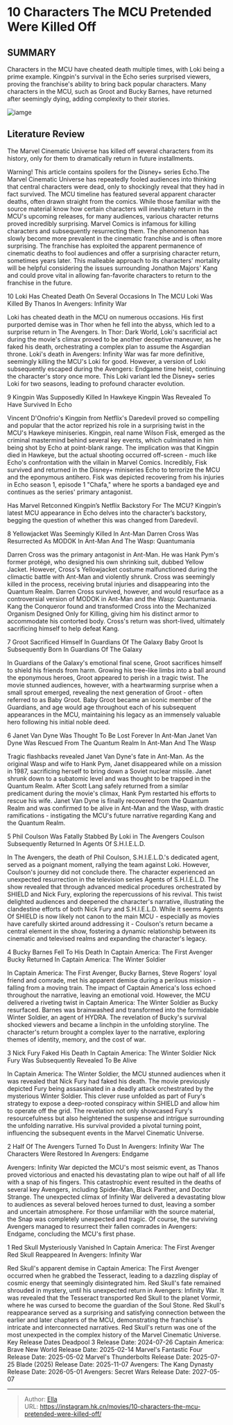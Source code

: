 # 10 Characters The MCU Pretended Were Killed Off


## SUMMARY 


 Characters in the MCU have cheated death multiple times, with Loki being a prime example. 
 Kingpin&#39;s survival in the Echo series surprised viewers, proving the franchise&#39;s ability to bring back popular characters. 
 Many characters in the MCU, such as Groot and Bucky Barnes, have returned after seemingly dying, adding complexity to their stories. 

![iamge](https://static1.srcdn.com/wordpress/wp-content/uploads/2024/01/characters-mcu-pretended-to-kill-off-blended-image-with-wilson-fisk-janet-van-dyne-and-the-winter-soldier.jpg)

## Literature Review

The Marvel Cinematic Universe has killed off several characters from its history, only for them to dramatically return in future installments.




Warning! This article contains spoilers for the Disney&#43; series Echo.The Marvel Cinematic Universe has repeatedly fooled audiences into thinking that central characters were dead, only to shockingly reveal that they had in fact survived. The MCU timeline has featured several apparent character deaths, often drawn straight from the comics. While those familiar with the source material know how certain characters will inevitably return in the MCU&#39;s upcoming releases, for many audiences, various character returns proved incredibly surprising.
Marvel Comics is infamous for killing characters and subsequently resurrecting them. The phenomenon has slowly become more prevalent in the cinematic franchise and is often more surprising. The franchise has exploited the apparent permanence of cinematic deaths to fool audiences and offer a surprising character return, sometimes years later. This malleable approach to its characters&#39; mortality will be helpful considering the issues surrounding Jonathon Majors&#39; Kang and could prove vital in allowing fan-favorite characters to return to the franchise in the future.









 








 10  Loki Has Cheated Death On Several Occasions In The MCU 
Loki Was Killed By Thanos In Avengers: Infinity War


 







Loki has cheated death in the MCU on numerous occasions. His first purported demise was in Thor when he fell into the abyss, which led to a surprise return in The Avengers. In Thor: Dark World, Loki&#39;s sacrificial act during the movie&#39;s climax proved to be another deceptive maneuver, as he faked his death, orchestrating a complex plan to assume the Asgardian throne. Loki&#39;s death in Avengers: Infinity War was far more definitive, seemingly killing the MCU&#39;s Loki for good. However, a version of Loki subsequently escaped during the Avengers: Endgame time heist, continuing the character&#39;s story once more. This Loki variant led the Disney&#43; series Loki for two seasons, leading to profound character evolution.





 9  Kingpin Was Supposedly Killed In Hawkeye 
Kingpin Was Revealed To Have Survived In Echo


 







Vincent D&#39;Onofrio&#39;s Kingpin from Netflix&#39;s Daredevil proved so compelling and popular that the actor reprized his role in a surprising twist in the MCU&#39;s Hawkeye miniseries. Kingpin, real name Wilson Fisk, emerged as the criminal mastermind behind several key events, which culminated in him being shot by Echo at point-blank range. The implication was that Kingpin died in Hawkeye​​​​​​, but the actual shooting occurred off-screen - much like Echo&#39;s confrontation with the villain in Marvel Comics. Incredibly, Fisk survived and returned in the Disney&#43; miniseries Echo to terrorize the MCU and the eponymous antihero. Fisk was depicted recovering from his injuries in Echo season 1, episode 1 &#34;Chafa,&#34; where he sports a bandaged eye and continues as the series&#39; primary antagonist.
            
 
 Has Marvel Retconned Kingpin’s Netflix Backstory For The MCU? 
Kingpin’s latest MCU appearance in Echo delves into the character’s backstory, begging the question of whether this was changed from Daredevil.








 8  Yellowjacket Was Seemingly Killed In Ant-Man 
Darren Cross Was Resurrected As MODOK In Ant-Man And The Wasp: Quantumania


 







Darren Cross was the primary antagonist in Ant-Man. He was Hank Pym&#39;s former protégé, who designed his own shrinking suit, dubbed Yellow Jacket. However, Cross&#39;s Yellowjacket costume malfunctioned during the climactic battle with Ant-Man and violently shrunk. Cross was seemingly killed in the process, receiving brutal injuries and disappearing into the Quantum Realm. Darren Cross survived, however, and would resurface as a controversial version of MODOK in Ant-Man and the Wasp: Quantumania. Kang the Conqueror found and transformed Cross into the Mechanized Organism Designed Only for Killing, giving him his distinct armor to accommodate his contorted body. Cross&#39;s return was short-lived, ultimately sacrificing himself to help defeat Kang.





 7  Groot Sacrificed Himself In Guardians Of The Galaxy 
Baby Groot Is Subsequently Born In Guardians Of The Galaxy
        

In Guardians of the Galaxy&#39;s emotional final scene, Groot sacrifices himself to shield his friends from harm. Growing his tree-like limbs into a ball around the eponymous heroes, Groot appeared to perish in a tragic twist. The movie stunned audiences, however, with a heartwarming surprise when a small sprout emerged, revealing the next generation of Groot - often referred to as Baby Groot. Baby Groot became an iconic member of the Guardians, and age would age throughout each of his subsequent appearances in the MCU, maintaining his legacy as an immensely valuable hero following his initial noble deed.





 6  Janet Van Dyne Was Thought To Be Lost Forever In Ant-Man 
Janet Van Dyne Was Rescued From The Quantum Realm In Ant-Man And The Wasp
        

Tragic flashbacks revealed Janet Van Dyne&#39;s fate in Ant-Man. As the original Wasp and wife to Hank Pym, Janet disappeared while on a mission in 1987, sacrificing herself to bring down a Soviet nuclear missile. Janet shrunk down to a subatomic level and was thought to be trapped in the Quantum Realm. After Scott Lang safely returned from a similar predicament during the movie&#39;s climax, Hank Pym restarted his efforts to rescue his wife. Janet Van Dyne is finally recovered from the Quantum Realm and was confirmed to be alive in Ant-Man and the Wasp, with drastic ramifications - instigating the MCU&#39;s future narrative regarding Kang and the Quantum Realm.





 5  Phil Coulson Was Fatally Stabbed By Loki in The Avengers 
Coulson Subsequently Returned In Agents Of S.H.I.E.L.D.
        

In The Avengers, the death of Phil Coulson, S.H.I.E.L.D.&#39;s dedicated agent, served as a poignant moment, rallying the team against Loki. However, Coulson&#39;s journey did not conclude there. The character experienced an unexpected resurrection in the television series Agents of S.H.I.E.L.D. The show revealed that through advanced medical procedures orchestrated by SHIELD and Nick Fury, exploring the repercussions of his revival. This twist delighted audiences and deepened the character&#39;s narrative, illustrating the clandestine efforts of both Nick Fury and S.H.I.E.L.D.​​​​​ While it seems Agents Of SHIELD is now likely not canon to the main MCU - especially as movies have carefully skirted around addressing it - Coulson&#39;s return became a central element in the show, fostering a dynamic relationship between its cinematic and televised realms and expanding the character&#39;s legacy.





 4  Bucky Barnes Fell To His Death In Captain America: The First Avenger 
Bucky Returned In Captain America: The Winter Soldier


 







In Captain America: The First Avenger, Bucky Barnes, Steve Rogers&#39; loyal friend and comrade, met his apparent demise during a perilous mission - falling from a moving train. The impact of Captain America&#39;s loss echoed throughout the narrative, leaving an emotional void. However, the MCU delivered a riveting twist in Captain America: The Winter Soldier as Bucky resurfaced. Barnes was brainwashed and transformed into the formidable Winter Soldier, an agent of HYDRA. The revelation of Bucky&#39;s survival shocked viewers and became a linchpin in the unfolding storyline. The character&#39;s return brought a complex layer to the narrative, exploring themes of identity, memory, and the cost of war.





 3  Nick Fury Faked His Death In Captain America: The Winter Soldier 
Nick Fury Was Subsequently Revealed To Be Alive
        

In Captain America: The Winter Soldier, the MCU stunned audiences when it was revealed that Nick Fury had faked his death. The movie previously depicted Fury being assassinated in a deadly attack orchestrated by the mysterious Winter Soldier. This clever ruse unfolded as part of Fury&#39;s strategy to expose a deep-rooted conspiracy within SHIELD and allow him to operate off the grid. The revelation not only showcased Fury&#39;s resourcefulness but also heightened the suspense and intrigue surrounding the unfolding narrative. His survival provided a pivotal turning point, influencing the subsequent events in the Marvel Cinematic Universe.





 2  Half Of The Avengers Turned To Dust In Avengers: Infinity War 
The Characters Were Restored In Avengers: Endgame


 







Avengers: Infinity War depicted the MCU&#39;s most seismic event, as Thanos proved victorious and enacted his devastating plan to wipe out half of all life with a snap of his fingers. This catastrophic event resulted in the deaths of several key Avengers, including Spider-Man, Black Panther, and Doctor Strange. The unexpected climax of Infinity War delivered a devastating blow to audiences as several beloved heroes turned to dust, leaving a somber and uncertain atmosphere. For those unfamiliar with the source material, the Snap was completely unexpected and tragic. Of course, the surviving Avengers managed to resurrect their fallen comrades in Avengers: Endgame, concluding the MCU&#39;s first phase.





 1  Red Skull Mysteriously Vanished In Captain America: The First Avenger 
Red Skull Reappeared In Avengers: Infinity War
        

Red Skull&#39;s apparent demise in Captain America: The First Avenger occurred when he grabbed the Tesseract, leading to a dazzling display of cosmic energy that seemingly disintegrated him. Red Skull&#39;s fate remained shrouded in mystery, until his unexpected return in Avengers: Infinity War. It was revealed that the Tesseract transported Red Skull to the planet Vormir, where he was cursed to become the guardian of the Soul Stone. Red Skull&#39;s reappearance served as a surprising and satisfying connection between the earlier and later chapters of the MCU, demonstrating the franchise&#39;s intricate and interconnected narratives. Red Skull&#39;s return was one of the most unexpected in the complex history of the Marvel Cinematic Universe.
   Key Release Dates             Deadpool 3 Release Date: 2024-07-26                   Captain America: Brave New World Release Date: 2025-02-14                  Marvel&#39;s Fantastic Four Release Date: 2025-05-02                  Marvel&#39;s Thunderbolts Release Date: 2025-07-25                  Blade (2025) Release Date: 2025-11-07                  Avengers: The Kang Dynasty  Release Date: 2026-05-01                   Avengers: Secret Wars Release Date: 2027-05-07      

---

> Author: [Ella](https://instagram.hk.cn/)  
> URL: https://instagram.hk.cn/movies/10-characters-the-mcu-pretended-were-killed-off/  

